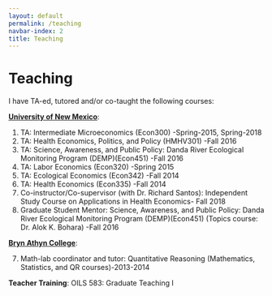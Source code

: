 ```yaml
---
layout: default
permalink: /teaching
navbar-index: 2
title: Teaching
---
```


Teaching
========

I have TA-ed, tutored and/or co-taught the following courses:

**[University of New Mexico](http://unm.edu)**:

1. TA: Intermediate Microeconomics (Econ300) -Spring-2015, Spring-2018
2. TA: Health Economics, Politics, and Policy (HMHV301) -Fall 2016
3. TA: Science, Awareness, and Public Policy: Danda River Ecological Monitoring Program (DEMP)(Econ451) -Fall 2016
4. TA: Labor Economics (Econ320) -Spring 2015
5. TA: Ecological Economics (Econ342) -Fall 2014
6. TA: Health Economics (Econ335) -Fall 2014
7. Co-instructor/Co-supervisor (with Dr. Richard Santos): Independent Study Course on Applications in
Health Economics- Fall 2018
8. Graduate Student Mentor: Science, Awareness, and Public Policy: Danda River
Ecological Monitoring Program (DEMP)(Econ451) (Topics course: Dr. Alok K. Bohara) -Fall 2016

**[Bryn Athyn College](https://brynathyn.edu)**:

7. Math-lab coordinator and tutor: Quantitative Reasoning (Mathematics, Statistics, and QR courses)-2013-2014

**Teacher Training**:
OILS 583: Graduate Teaching I
